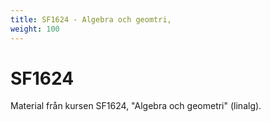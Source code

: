 ```yaml
---
title: SF1624 - Algebra och geomtri,
weight: 100
---
```


# SF1624

Material från kursen SF1624, "Algebra och geometri" (linalg).
